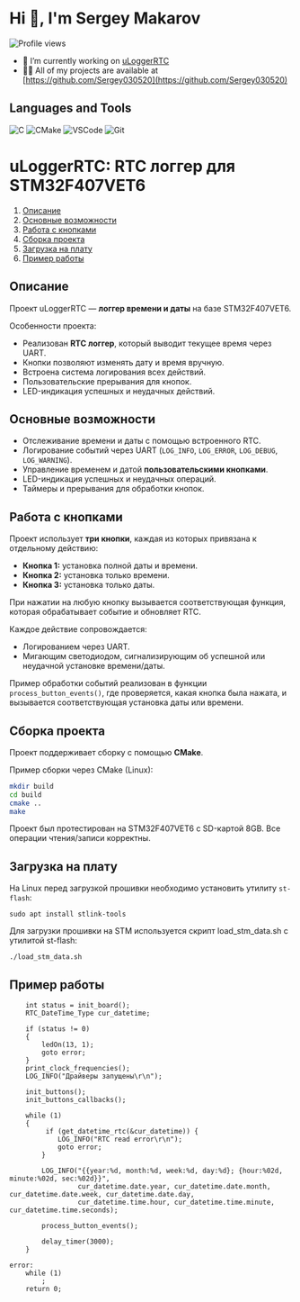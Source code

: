 # Hi 👋, I'm Sergey Makarov

![Profile views](https://komarev.com/ghpvc/?username=sergey030520&label=Profile%20views&color=0e75b6&style=flat)

- 🔭 I’m currently working on [uLoggerRTC](https://github.com/Sergey030520/uLoggerRTC.git)
- 👨‍💻 All of my projects are available at [https://github.com/Sergey030520](https://github.com/Sergey030520)

## Languages and Tools

![C](https://github.com/tandpfun/skill-icons/blob/main/icons/C.svg) 
![CMake](https://github.com/tandpfun/skill-icons/blob/main/icons/CMake-Dark.svg) 
![VSCode](https://github.com/tandpfun/skill-icons/blob/main/icons/VSCode-Dark.svg) 
![Git](https://github.com/tandpfun/skill-icons/blob/main/icons/Git.svg) 

# uLoggerRTC: RTC логгер для STM32F407VET6

1. [Описание](#description_project)
2. [Основные возможности](#features_project)
3. [Работа с кнопками](#button_events)
4. [Сборка проекта](#build_project)
5. [Загрузка на плату](#flash_to_board)
6. [Пример работы](#example_work_project)

## Описание <a name="description_project"></a>

Проект uLoggerRTC — **логгер времени и даты** на базе STM32F407VET6.  

Особенности проекта:  

- Реализован **RTC логгер**, который выводит текущее время через UART.
- Кнопки позволяют изменять дату и время вручную.
- Встроена система логирования всех действий.
- Пользовательские прерывания для кнопок.
- LED-индикация успешных и неудачных действий.

## Основные возможности

- Отслеживание времени и даты с помощью встроенного RTC.
- Логирование событий через UART (`LOG_INFO`, `LOG_ERROR`, `LOG_DEBUG`, `LOG_WARNING`).
- Управление временем и датой **пользовательскими кнопками**.
- LED-индикация успешных и неудачных операций.
- Таймеры и прерывания для обработки кнопок.

## Работа с кнопками <a name="button_events"></a>

Проект использует **три кнопки**, каждая из которых привязана к отдельному действию:  

- **Кнопка 1:** установка полной даты и времени.  
- **Кнопка 2:** установка только времени.  
- **Кнопка 3:** установка только даты.  

При нажатии на любую кнопку вызывается соответствующая функция, которая обрабатывает событие и обновляет RTC.  

Каждое действие сопровождается:  

- Логированием через UART.  
- Мигающим светодиодом, сигнализирующим об успешной или неудачной установке времени/даты.  

Пример обработки событий реализован в функции `process_button_events()`, где проверяется, какая кнопка была нажата, и вызывается соответствующая установка даты или времени.

## Сборка проекта <a name="build_project"></a>

Проект поддерживает сборку с помощью **CMake**.

Пример сборки через CMake (Linux):

```bash
mkdir build
cd build
cmake ..
make
```
Проект был протестирован на STM32F407VET6 с SD-картой 8GB. Все операции чтения/записи корректны.

## Загрузка на плату <a name="flash_to_board"></a>

На Linux перед загрузкой прошивки необходимо установить утилиту `st-flash`:

```
sudo apt install stlink-tools
```

Для загрузки прошивки на STM используется скрипт load_stm_data.sh с утилитой st-flash:
```
./load_stm_data.sh
```

## Пример работы

```
    int status = init_board();
    RTC_DateTime_Type cur_datetime;
 
    if (status != 0)
    {
        ledOn(13, 1);
        goto error;
    }
    print_clock_frequencies();
    LOG_INFO("Драйверы запущены\r\n");

    init_buttons();
    init_buttons_callbacks();

    while (1)
    {
         if (get_datetime_rtc(&cur_datetime)) {
            LOG_INFO("RTC read error\r\n");
            goto error;
        }

        LOG_INFO("{{year:%d, month:%d, week:%d, day:%d}; {hour:%02d, minute:%02d, sec:%02d}}",
                 cur_datetime.date.year, cur_datetime.date.month, cur_datetime.date.week, cur_datetime.date.day,
                 cur_datetime.time.hour, cur_datetime.time.minute, cur_datetime.time.seconds);

        process_button_events();

        delay_timer(3000);
    }

error:
    while (1)
        ;
    return 0;
```

